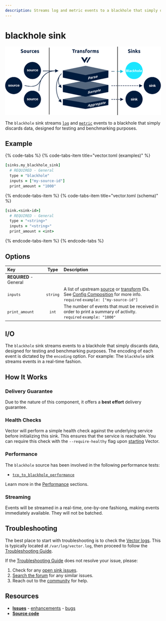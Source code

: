 ```yaml
---
description: Streams log and metric events to a blackhole that simply discards data, designed for testing and benchmarking purposes
---
```


<!---
!!!WARNING!!!!

This file is autogenerated! Please do not manually edit this file.
Instead, please modify the contents of `dist/config/schema.toml`.
-->


# blackhole sink

![](../../../.gitbook/assets/blackhole-sink.svg)


The `blackhole` sink streams [`log`][log_event] and [`metric`][metric_event] events to a blackhole that simply discards data, designed for testing and benchmarking purposes.

## Example

{% code-tabs %}
{% code-tabs-item title="vector.toml (examples)" %}
```coffeescript
[sinks.my_blackhole_sink]
  # REQUIRED - General
  type = "blackhole"
  inputs = ["my-source-id"]
  print_amount = "1000"
```
{% endcode-tabs-item %}
{% code-tabs-item title="vector.toml (schema)" %}
```coffeescript
[sink.<sink-id>]
  # REQUIRED - General
  type = "<string>"
  inputs = "<string>"
  print_amount = <int>
```
{% endcode-tabs-item %}
{% endcode-tabs %}

## Options

| Key  | Type  | Description |
| :--- | :---: | :---------- |
| **REQUIRED** - General | | |
| `inputs` | `string` | A list of upstream [source][sources] or [transform][transforms] IDs. See [Config Composition][config_composition] for more info.<br />`required` `example: ["my-source-id"]` |
| `print_amount` | `int` | The number of events that must be received in order to print a summary of activity.<br />`required` `example: "1000"` |

## I/O

The `blackhole` sink streams events to a blackhole that simply discards data, designed for testing and benchmarking purposes. The encoding of each event is dictated by the `encoding` option. For example:
The `blackhole` sink streams events in a real-time fashion.



## How It Works

### Delivery Guarantee

Due to the nature of this component, it offers a **best effort**
delivery guarantee.

### Health Checks

Vector will perform a simple health check against the underlying service before initializing this sink. This ensures that the service is reachable. You can require this check with the `--require-healthy` flag upon [starting][starting] Vector.

### Performance

The `blackhole` source has been involved in the following performance tests:

* [`tcp_to_blackhole_performance`][tcp_to_blackhole_performance_test]

Learn more in the [Performance][performance] sections.

### Streaming

Events will be streamed in a real-time, one-by-one fashiong, making
events immediately available. They will not be batched.

## Troubleshooting

The best place to start with troubleshooting is to check the
[Vector logs][monitoring_logs]. This is typically located at
`/var/log/vector.log`, then proceed to follow the
[Troubleshooting Guide][troubleshooting].

If the [Troubleshooting Guide][troubleshooting] does not resolve your
issue, please:

1. Check for any [open sink issues](https://github.com/timberio/vector/issues?q=is%3Aopen+is%3Aissue+label%3A%22Sink%3A+blackhole%22).
2. [Search the forum][search_forum] for any similar issues.
2. Reach out to the [community][community] for help.

## Resources

* [**Issues**](https://github.com/timberio/vector/issues?q=is%3Aopen+is%3Aissue+label%3A%22Sink%3A+blackhole%22) - [enhancements](https://github.com/timberio/vector/issues?q=is%3Aopen+is%3Aissue+label%3A%22Sink%3A+blackhole%22+label%3A%22Type%3A+Enhancement%22) - [bugs](https://github.com/timberio/vector/issues?q=is%3Aopen+is%3Aissue+label%3A%22Sink%3A+blackhole%22+label%3A%22Type%3A+Bug%22)
* [**Source code**](https://github.com/timberio/vector/tree/master/src/sink/blackhole.rs)


[log_event]: "../../../about/data-model.md#log"
[metric_event]: "../../../about/data-model.md#metric"
[sources]: "../../../usage/configuration/sources"
[transforms]: "../../../usage/configuration/transforms"
[config_composition]: "../../../usage/configuration/README.md#composition"
[starting]: "../../../usage/administration/starting.md"
[tcp_to_blackhole_performance_test]: "https://github.com/timberio/vector-test-harness/tree/master/cases/tcp_to_blackhole_performance"
[performance]: "../../../performance.md"
[monitoring_logs]: "../../../administration/moonitoring.md#logs"
[troubleshooting]: "../../../usages/guides/troubleshooting.md"
[search_forum]: "https://forum.vectorproject.io/search?expanded=true"
[community]: "https://vectorproject.io/community"

